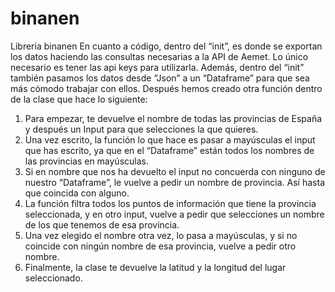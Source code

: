 # binanen
Libreria binanen
En cuanto a código, dentro del “init”, es donde se exportan los datos haciendo las consultas necesarias a la API de Aemet. Lo único necesario es tener las api keys para utilizarla. Además, dentro del “init” también pasamos los datos desde “Json” a un “Dataframe” para que sea más cómodo trabajar con ellos.
Después hemos creado otra función dentro de la clase que hace lo siguiente:
   1.	Para empezar, te devuelve el nombre de todas las provincias de España y después un Input para que selecciones la que quieres.
  2.	Una vez escrito, la función lo que hace es pasar a mayúsculas el input que has escrito, ya que en el “Dataframe” están todos los nombres de las provincias en mayúsculas. 
  3.	Si en nombre que nos ha devuelto el input no concuerda con ninguno de nuestro “Dataframe”, le vuelve a pedir un nombre de provincia. Así hasta que coincida con alguno.
  4.	La función filtra todos los puntos de información que tiene la provincia seleccionada, y en otro input, vuelve a pedir que selecciones un nombre de los que tenemos de esa provincia.
  5.	Una vez elegido el nombre otra vez, lo pasa a mayúsculas, y si no coincide con ningún nombre de esa provincia, vuelve a pedir otro nombre.
  6.	Finalmente, la clase te devuelve la latitud y la longitud del lugar seleccionado.
